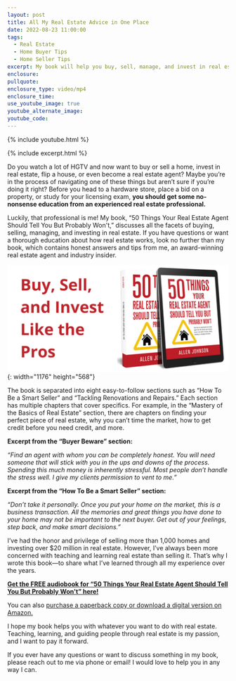 ```yaml
---
layout: post
title: All My Real Estate Advice in One Place
date: 2022-08-23 11:00:00
tags:
  - Real Estate
  - Home Buyer Tips
  - Home Seller Tips
excerpt: My book will help you buy, sell, manage, and invest in real estate!
enclosure:
pullquote:
enclosure_type: video/mp4
enclosure_time:
use_youtube_image: true
youtube_alternate_image:
youtube_code:
---
```

{% include youtube.html %}

{% include excerpt.html %}

Do you watch a lot of HGTV and now want to buy or sell a home, invest in real estate, flip a house, or even become a real estate agent? Maybe you’re in the process of navigating one of these things but aren’t sure if you’re doing it right? Before you head to a hardware store, place a bid on a property, or study for your licensing exam, **you should get some no-nonsense education from an experienced real estate professional.**

Luckily, that professional is me\! My book, “50 Things Your Real Estate Agent Should Tell You But Probably Won't,” discusses all the facets of buying, selling, managing, and investing in real estate. If you have questions or want a thorough education about how real estate works, look no further than my book, which contains honest answers and tips from me, an award-winning real estate agent and industry insider.

![](/uploads/cfbd2022b3f40a78e99c4c0b-1176x806.png){: width="1176" height="568"}

The book is separated into eight easy-to-follow sections such as “How To Be a Smart Seller” and “Tackling Renovations and Repairs.” Each section has multiple chapters that cover specifics. For example, in the “Mastery of the Basics of Real Estate” section, there are chapters on finding your perfect piece of real estate, why you can’t time the market, how to get credit before you need credit, and more.

**Excerpt from the “Buyer Beware” section:**

*“Find an agent with whom you can be completely honest. You will need someone that will stick with you in the ups and downs of the process. Spending this much money is inherently stressful. Most people don’t handle the stress well. I give my clients permission to vent to me.”*

**Excerpt from the “How To Be a Smart Seller” section:**

*“Don’t take it personally. Once you put your home on the market, this is a business transaction. All the memories and great things you have done to your home may not be important to the next buyer. Get out of your feelings, step back, and make smart decisions.”*

I’ve had the honor and privilege of selling more than 1,000 homes and investing over $20 million in real estate. However, I’ve always been more concerned with teaching and learning real estate than selling it. That’s why I wrote this book—to share what I’ve learned through all my experience over the years.

[**Get the FREE audiobook for “50 Things Your Real Estate Agent Should Tell You But Probably Won't” here\!**](https://whatyouragentwonttellyou.paperform.co/)**&nbsp;**

You can also [purchase a paperback copy or download a digital version on Amazon.](https://www.amzn.com/B081K6QPSY)

I hope my book helps you with whatever you want to do with real estate. Teaching, learning, and guiding people through real estate is my passion, and I want to pay it forward.

If you ever have any questions or want to discuss something in my book, please reach out to me via phone or email\! I would love to help you in any way I can.